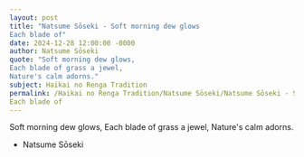 ```yaml
---
layout: post
title: "Natsume Sōseki - Soft morning dew glows
Each blade of"
date: 2024-12-28 12:00:00 -0000
author: Natsume Sōseki
quote: "Soft morning dew glows,
Each blade of grass a jewel,
Nature's calm adorns."
subject: Haikai no Renga Tradition
permalink: /Haikai no Renga Tradition/Natsume Sōseki/Natsume Sōseki - Soft morning dew glows
Each blade of
---
```


Soft morning dew glows,
Each blade of grass a jewel,
Nature's calm adorns.

- Natsume Sōseki
